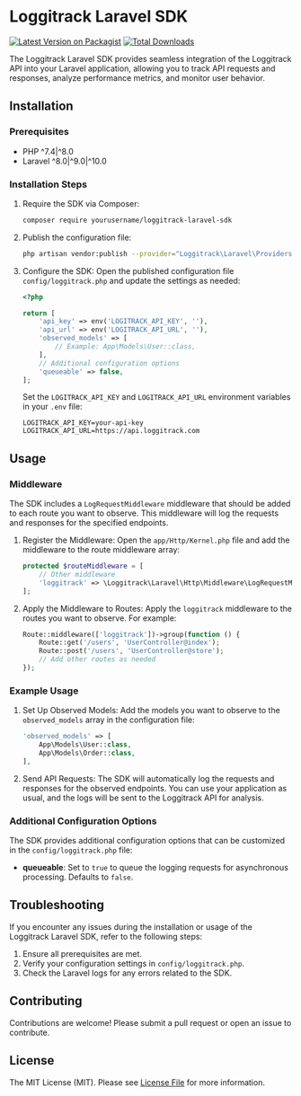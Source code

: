 
# Loggitrack Laravel SDK

[![Latest Version on Packagist](https://img.shields.io/packagist/v/yourusername/loggitrack-laravel-sdk.svg?style=flat-square)](https://packagist.org/packages/yourusername/loggitrack-laravel-sdk)
[![Total Downloads](https://img.shields.io/packagist/dt/yourusername/loggitrack-laravel-sdk.svg?style=flat-square)](https://packagist.org/packages/yourusername/loggitrack-laravel-sdk)

The Loggitrack Laravel SDK provides seamless integration of the Loggitrack API into your Laravel application, allowing you to track API requests and responses, analyze performance metrics, and monitor user behavior.

## Installation

### Prerequisites

- PHP ^7.4|^8.0
- Laravel ^8.0|^9.0|^10.0

### Installation Steps

1. Require the SDK via Composer:
   ```bash
   composer require yourusername/loggitrack-laravel-sdk
   ```

2. Publish the configuration file:
   ```bash
   php artisan vendor:publish --provider="Loggitrack\Laravel\Providers\LoggitrackServiceProvider"
   ```

3. Configure the SDK:
   Open the published configuration file `config/loggitrack.php` and update the settings as needed:

   ```php
   <?php

   return [
       'api_key' => env('LOGITRACK_API_KEY', ''),
       'api_url' => env('LOGITRACK_API_URL', ''),
       'observed_models' => [
           // Example: App\Models\User::class,
       ],
       // Additional configuration options
       'queueable' => false,
   ];
   ```

   Set the `LOGITRACK_API_KEY` and `LOGITRACK_API_URL` environment variables in your `.env` file:

   ```
   LOGITRACK_API_KEY=your-api-key
   LOGITRACK_API_URL=https://api.loggitrack.com
   ```

## Usage

### Middleware

The SDK includes a `LogRequestMiddleware` middleware that should be added to each route you want to observe. This middleware will log the requests and responses for the specified endpoints.

1. Register the Middleware:
   Open the `app/Http/Kernel.php` file and add the middleware to the route middleware array:

   ```php
   protected $routeMiddleware = [
       // Other middleware
       'loggitrack' => \Loggitrack\Laravel\Http\Middleware\LogRequestMiddleware::class,
   ];
   ```

2. Apply the Middleware to Routes:
   Apply the `loggitrack` middleware to the routes you want to observe. For example:

   ```php
   Route::middleware(['loggitrack'])->group(function () {
       Route::get('/users', 'UserController@index');
       Route::post('/users', 'UserController@store');
       // Add other routes as needed
   });
   ```

### Example Usage

1. Set Up Observed Models:
   Add the models you want to observe to the `observed_models` array in the configuration file:

   ```php
   'observed_models' => [
       App\Models\User::class,
       App\Models\Order::class,
   ],
   ```

2. Send API Requests:
   The SDK will automatically log the requests and responses for the observed endpoints. You can use your application as usual, and the logs will be sent to the Loggitrack API for analysis.

### Additional Configuration Options

The SDK provides additional configuration options that can be customized in the `config/loggitrack.php` file:

- **queueable**: Set to `true` to queue the logging requests for asynchronous processing. Defaults to `false`.

## Troubleshooting

If you encounter any issues during the installation or usage of the Loggitrack Laravel SDK, refer to the following steps:

1. Ensure all prerequisites are met.
2. Verify your configuration settings in `config/loggitrack.php`.
3. Check the Laravel logs for any errors related to the SDK.

## Contributing

Contributions are welcome! Please submit a pull request or open an issue to contribute.

## License

The MIT License (MIT). Please see [License File](LICENSE.md) for more information.
